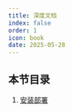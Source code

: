 ```yaml
---
title: 深度文档
index: false
order: 1
icon: book
date: 2025-05-28
---
```


## 本节目录
1. [安装部署](install/README.md)

